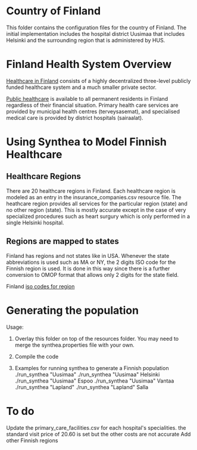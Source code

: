 # Country of Finland #

This folder contains the configuration files for the country of Finland.  The initial implementation includes the hospital district Uusimaa that includes Helsinki and the surrounding region that is administered by HUS. 

# Finland Health System Overview #

[Healthcare in Finland](https://en.wikipedia.org/wiki/Healthcare_in_Finland) consists of a highly decentralized three-level publicly funded healthcare system and a much smaller private sector.

[Public healthcare](https://www.expat-finland.com/living_in_finland/public_healthcare.html) is available to all permanent residents in Finland regardless of their financial situation. Primary health care services are provided by municipal health centres (terveysasemat), and specialised medical care is provided by district hospitals (sairaalat).

# Using Synthea to Model Finnish Healthcare #

## Healthcare Regions ##

There are 20 healthcare regions in Finland.  Each healthcare region is modeled as an entry in the insurance_companies.csv resource file.  The heathcare region provides all services for the particular region (state) and no other region (state).  This is mostly accurate except in the case of very specialized procedures such as heart surgury which is only performed in a single Helsinki hospital.

## Regions are mapped to states ##

Finland has regions and not states like in USA.  Whenever the state abbreviations is used such as MA or NY, the 2 digits ISO code for the Finnish region is used.  It is done in this way since there is a further conversion to OMOP format that allows only 2 digits for the state field.

Finland [iso codes for region](https://en.wikipedia.org/wiki/ISO_3166-2:FI)

# Generating the population #

Usage:

1) Overlay this folder on top of the resources folder.  You may need to merge the synthea.properties file with your own.

2) Compile the code

3) Examples for running synthea to generate a Finnish population
./run_synthea "Uusimaa"
./run_synthea "Uusimaa" Helsinki
./run_synthea "Uusimaa" Espoo
./run_synthea "Uusimaa" Vantaa
./run_synthea "Lapland"
./run_synthea "Lapland" Salla

# To do #

Update the primary_care_facilities.csv for each hospital's specialities.
the standard visit price of 20.60 is set but the other costs are not accurate
Add other Finnish regions

